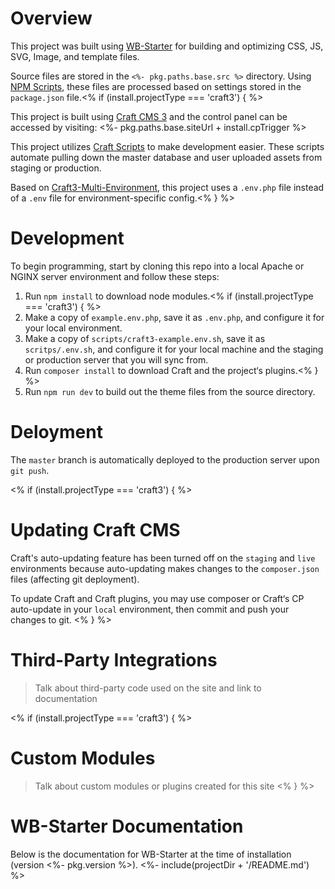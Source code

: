 # Overview
This project was built using [WB-Starter](#wb-starter) for building and optimizing CSS, JS, SVG, Image, and template files.

Source files are stored in the `<%- pkg.paths.base.src %>` directory. Using [NPM Scripts](#npm-scripts), these files are processed based on settings stored in the `package.json` file.<% if (install.projectType === 'craft3') { %>

This project is built using [Craft CMS 3](https://craftcms.com) and the control panel can be accessed by visiting: <%- pkg.paths.base.siteUrl + install.cpTrigger %>

This project utilizes [Craft Scripts](https://github.com/nystudio107/craft-scripts) to make development easier. These scripts automate pulling down the master database and user uploaded assets from staging or production.

Based on [Craft3-Multi-Environment](https://github.com/nystudio107/craft3-multi-environment), this project uses a `.env.php` file instead of a `.env` file for environment-specific config.<% } %>

# Development
To begin programming, start by cloning this repo into a local Apache or NGINX server environment and follow these steps:
1. Run `npm install` to download node modules.<% if (install.projectType === 'craft3') { %>
1. Make a copy of `example.env.php`, save it as `.env.php`, and configure it for your local environment.
1. Make a copy of `scripts/craft3-example.env.sh`, save it as `scritps/.env.sh`, and configure it for your local machine and the staging or production server that you will sync from.
1. Run `composer install` to download Craft and the project‘s plugins.<% } %>
1. Run `npm run dev` to build out the theme files from the source directory.

# Deloyment
The `master` branch is automatically deployed to the production server upon `git push`.

<% if (install.projectType === 'craft3') { %>
# Updating Craft CMS
Craft's auto-updating feature has been turned off on the `staging` and `live` environments because auto-updating makes changes to the `composer.json` files (affecting git deployment).

To update Craft and Craft plugins, you may use composer or Craft‘s CP auto-update in your `local` environment, then commit and push your changes to git.
<% } %>

# Third-Party Integrations
> Talk about third-party code used on the site and link to documentation

<% if (install.projectType === 'craft3') { %>
# Custom Modules
> Talk about custom modules or plugins created for this site
<% } %>


# WB-Starter Documentation
Below is the documentation for WB-Starter at the time of installation (version <%- pkg.version %>).
<%- include(projectDir + '/README.md') %>